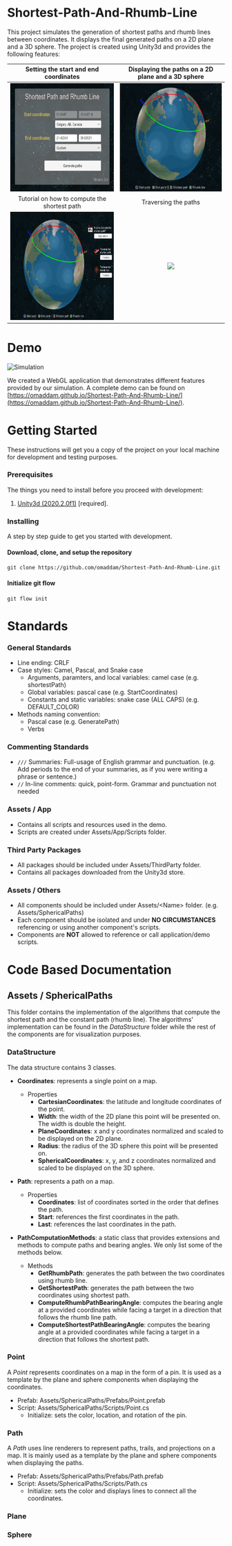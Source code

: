 # Shortest-Path-And-Rhumb-Line
This project simulates the generation of shortest paths and rhumb lines between coordinates. It displays the final generated paths on a 2D plane and a 3D sphere. The project is created using Unity3d and provides the following features:

| Setting the start and end coordinates | Displaying the paths on a 2D plane and a 3D sphere | 
| :-----: | :-------: |
| <img src="docs/SettingCoordinates.png" height="250" /> | <img src="docs/DisplayingPaths.gif" height="250" /> |
| Tutorial on how to compute the shortest path | Traversing the paths |
| <img src="docs/ShortestPathTutorial.gif" height="250" /> | <img src="docs/TraversingPaths.gif" height="250" /> |

# Demo

![Simulation](docs/Simulation.gif)

We created a WebGL application that demonstrates different features provided by our simulation.
A complete demo can be found on [https://omaddam.github.io/Shortest-Path-And-Rhumb-Line/](https://omaddam.github.io/Shortest-Path-And-Rhumb-Line/).

# Getting Started

These instructions will get you a copy of the project on your local machine for development and testing purposes.

### Prerequisites

The things you need to install before you proceed with development:

1) [Unity3d (2020.2.0f1)](https://unity3d.com/get-unity/download/archive) [required].

### Installing

A step by step guide to get you started with development.

#### Download, clone, and setup the repository

```git
git clone https://github.com/omaddam/Shortest-Path-And-Rhumb-Line.git
```

#### Initialize git flow

```git
git flow init
```

# Standards

### General Standards

* Line ending: CRLF
* Case styles: Camel, Pascal, and Snake case
  * Arguments, paramters, and local variables: camel case (e.g. shortestPath)
  * Global variables: pascal case (e.g. StartCoordinates)
  * Constants and static variables: snake case (ALL CAPS) (e.g. DEFAULT_COLOR)
* Methods naming convention:
  * Pascal case (e.g. GeneratePath)
  * Verbs

### Commenting Standards

* `///` Summaries: Full-usage of English grammar and punctuation. (e.g. Add periods to the end of your summaries, as if you were writing a phrase or sentence.)
*  `//` In-line comments: quick, point-form. Grammar and punctuation not needed

### Assets / App

* Contains all scripts and resources used in the demo.
* Scripts are created under Assets/App/Scripts folder.

### Third Party Packages

* All packages should be included under Assets/ThirdParty folder.
* Contains all packages downloaded from the Unity3d store.

### Assets / Others

* All components should be included under Assets/\<Name> folder. (e.g. Assets/SphericalPaths)
* Each component should be isolated and under **NO CIRCUMSTANCES** referencing or using another component's scripts.
* Components are **NOT** allowed to reference or call application/demo scripts.

# Code Based Documentation

## Assets / SphericalPaths

This folder contains the implementation of the algorithms that compute the shortest path and the constant path (rhumb line). The algorithms' implementation can be found in the *DataStructure* folder while the rest of the components are for visualization purposes.

### DataStructure

The data structure contains 3 classes.

* **Coordinates**: represents a single point on a map.
  * Properties
    * **CartesianCoordinates**: the latitude and longitude coordinates of the point.
    * **Width**: the width of the 2D plane this point will be presented on. The width is double the height.
    * **PlaneCoordinates**: x and y coordinates normalized and scaled to be displayed on the 2D plane.
    * **Radius**: the radius of the 3D sphere this point will be presented on.
    * **SphericalCoordinates**: x, y, and z coordinates normalized and scaled to be displayed on the 3D sphere.

* **Path**: represents a path on a map.
  * Properties
    * **Coordinates**: list of coordinates sorted in the order that defines the path.
    * **Start**: references the first coordinates in the path.
    * **Last**: references the last coordinates in the path.

* **PathComputationMethods**: a static class that provides extensions and methods to compute paths and bearing angles. We only list some of the methods below.
  * Methods
    * **GetRhumbPath**: generates the path between the two coordinates using rhumb line.
    * **GetShortestPath**: generates the path between the two coordinates using shortest path.
    * **ComputeRhumbPathBearingAngle**: computes the bearing angle at a provided coordinates while facing a target in a direction that follows the rhumb line path.
    * **ComputeShortestPathBearingAngle**: computes the bearing angle at a provided coordinates while facing a target in a direction that follows the shortest path.

### Point

A *Point* represents coordinates on a map in the form of a pin. It is used as a template by the plane and sphere components when displaying the coordinates.
* Prefab: Assets/SphericalPaths/Prefabs/Point.prefab
* Script: Assets/SphericalPaths/Scripts/Point.cs
  * Initialize: sets the color, location, and rotation of the pin.

### Path

A *Path* uses line renderers to represent paths, trails, and projections on a map. It is mainly used as a template by the plane and sphere components when displaying the paths.
* Prefab: Assets/SphericalPaths/Prefabs/Path.prefab
* Script: Assets/SphericalPaths/Scripts/Path.cs
  * Initialize: sets the color and displays lines to connect all the coordinates.

### Plane
### Sphere